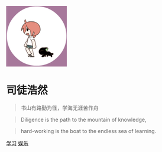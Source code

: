 ![logo](assets/罗小黑.gif)

# 司徒浩然
> 书山有路勤为径，学海无涯苦作舟

> Diligence is the path to the mountain of knowledge,

> hard-working is the boat to the endless sea of learning.
<!-- * Simple and lightweight (~12kb gzipped)
* Multiple themes
* Not build static html files -->

[学习](https://www.baidu.com)
[娱乐](#quick-start)